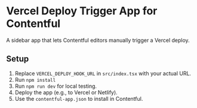 # Vercel Deploy Trigger App for Contentful

A sidebar app that lets Contentful editors manually trigger a Vercel deploy.

## Setup

1. Replace `VERCEL_DEPLOY_HOOK_URL` in `src/index.tsx` with your actual URL.
2. Run `npm install`
3. Run `npm run dev` for local testing.
4. Deploy the app (e.g., to Vercel or Netlify).
5. Use the `contentful-app.json` to install in Contentful.
